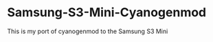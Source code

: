 Samsung-S3-Mini-Cyanogenmod
===========================

This is my port of cyanogenmod to the Samsung S3 Mini
